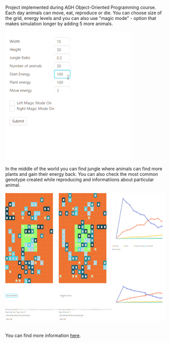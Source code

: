 Project implemented during AGH Object-Oriented Programming course.
Each day animals can move, eat, reproduce or die. You can choose size of the grid, energy levels and you can also use "magic mode" - option that makes simulation longer by adding 5 more animals.<br />
<br />
<img src="https://github.com/t0sia/DarwinEvolution/blob/master/gif1.gif" width="400" height="400" /><br />
<br />
In the middle of the world you can find jungle where animals can find more plants and gain their energy back. You can also check the most common genotype created while reproducing and informatiions about particular animal.<br />
<br />
<img src="https://github.com/t0sia/DarwinEvolution/blob/master/simulation.gif" width="600" height="400" /><br /><br />
<br />
You can find more information [here](https://github.com/apohllo/obiektowe-lab/blob/master/proj1/Readme.md).
